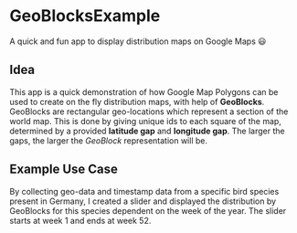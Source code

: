 # GeoBlocksExample
A quick and fun app to display distribution maps on Google Maps :smiley:

Idea
---
This app is a quick demonstration of how Google Map Polygons can be used to create on the fly distribution maps, with help of **GeoBlocks**. GeoBlocks are rectangular geo-locations which represent a section of the world map. This is done by giving unique ids to each square of the map, determined by a provided **latitude gap** and **longitude gap**. The larger the gaps, the larger the *GeoBlock* representation will be.

Example Use Case
---
By collecting geo-data and timestamp data from a specific bird species present in Germany, I created a slider and displayed the distribution by GeoBlocks for this species dependent on the week of the year. The slider starts at week 1 and ends at week 52.
